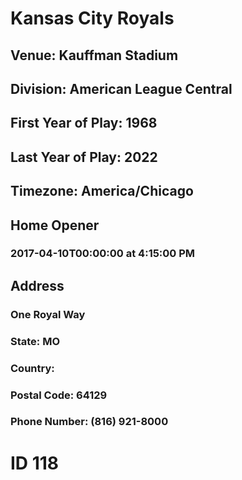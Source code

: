 # Kansas City Royals
## Venue: Kauffman Stadium
## Division: American League Central
## First Year of Play: 1968
## Last Year of Play: 2022
## Timezone: America/Chicago
## Home Opener
### 2017-04-10T00:00:00 at 4:15:00 PM
## Address
### One Royal Way
### State: MO
### Country: 
### Postal Code: 64129
### Phone Number: (816) 921-8000
# ID 118
